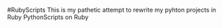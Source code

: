 #RubyScripts
This is my pathetic attempt to rewrite my pyhton projects in Ruby
PythonScripts on Ruby
